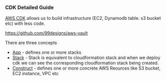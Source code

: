 ### CDK Detailed Guide

[AWS CDK](https://docs.aws.amazon.com/cdk/v2/guide/home.html) allows us to build infrastructure (EC2, Dynamodb table. s3 bucket etc) with less code.

https://github.com/99designs/aws-vault

There are three concepts 
* [App](../cdk/cdk-serverless.ts#L6) - defines one or more stacks
* [Stack](../cdk/lib/cdk-serverless-stack.ts#L5) - Stack is equivalent to cloudformation stack and when we deploy cdk we can see the corresponding cloudformation stack being created.
* [Construct](../cdk/lib/cdk-serverless-stack.ts#L9) - defines one or more concrete AWS Reources like S3 bucket, EC2 instance, VPC etc
